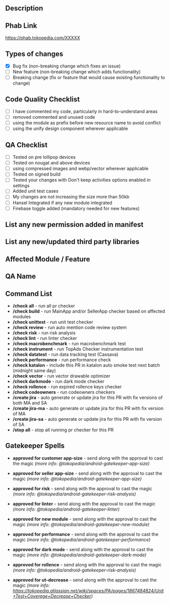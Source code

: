 ## Description

## Phab Link
https://phab.tokopedia.com/XXXXX

## Types of changes
<!--- What types of changes does your code introduce? Put an `x` in all the boxes that apply: -->
- [x] Bug fix (non-breaking change which fixes an issue)
- [ ] New feature (non-breaking change which adds functionality)
- [ ] Breaking change (fix or feature that would cause existing functionality to change)

## Code Quality Checklist
- [ ] I have commented my code, particularly in hard-to-understand areas
- [ ] removed commented and unused code
- [ ] using the module as prefix before new resource name to avoid conflict
- [ ] using the unify design component wherever applicable

## QA Checklist
- [ ] Tested on pre lollipop devices
- [ ] Tested on nougat and above devices
- [ ] using compressed images and webp/vector wherever applicable
- [ ] Tested on signed build
- [ ] Tested your changes with Don't keep activities options enabled in settings
- [ ] Added unit test cases
- [ ] My changes are not increasing the size more than 50kb
- [ ] Hansel Integrated if any new module integrated
- [ ] Firebase toggle added (mandatory needed for new features)

## List any new permission added in manifest

## List any new/updated third party libraries

## Affected Module / Feature

## QA Name

## Command List
- **/check all** - run all pr checker
- **/check build** - run MainApp and/or SellerApp checker based on affected modules
- **/check unittest** - run unit test checker
- **/check review** - run auto mention code review system
- **/check risk** - run risk analysis
- **/check lint** - run linter checker
- **/check macrobenchmark** - run macrobenchmark test
- **/check instrument** - run TopAds Checker instrumentation test
- **/check datatest** - run data tracking test (Cassava)
- **/check performance** - run performance check
- **/check katalon** - include this PR in katalon auto smoke test next batch (midnight same day)
- **/check vector** - run vector drawable optimizer
- **/check darkmode** - run dark mode checker
- **/check rollence** - run expired rollence keys checker
- **/check codeowners** - run codeowners checkers
- **/create jira** - auto generate or update jira for this PR with fix versions of both MA and SA
- **/create jira-ma** - auto generate or update jira for this PR with fix version of MA
- **/create jira-sa** - auto generate or update jira for this PR with fix version of SA
- **/stop all** - stop all running pr checker for this PR

## Gatekeeper Spells
- **approved for customer app-size** - send along with the approval to cast the magic
*(more info: @tokopedia/android-gatekeeper-app-size)*

- **approved for seller app-size** - send along with the approval to cast the magic
*(more info: @tokopedia/android-gatekeeper-app-size)*

- **approved for risk** - send along with the approval to cast the magic 
*(more info: @tokopedia/android-gatekeeper-risk-analysis)*

- **approved for linter** - send along with the approval to cast the magic 
*(more info: @tokopedia/android-gatekeeper-linter)*

- **approved for new module** - send along with the approval to cast the magic 
*(more info: @tokopedia/android-gatekeeper-new-module)*

- **approved for performance** - send along with the approval to cast the magic
*(more info: @tokopedia/android-gatekeeper-performance)*

- **approved for dark mode** - send along with the approval to cast the magic
*(more info: @tokopedia/android-gatekeeper-dark-mode)*

- **approved for rollence** - send along with the approval to cast the magic
*(more info: @tokopedia/android-gatekeeper-risk-analysis)*

- **approved for ut-decrease** - send along with the approval to cast the magic
*(more info: https://tokopedia.atlassian.net/wiki/spaces/PA/pages/1867484824/Unit+Test+Coverage+Decrease+Checker)*

